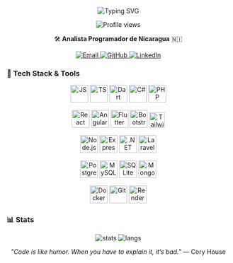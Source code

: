 <!-- Encabezado con animación de escritura -->
<p align="center">
  <img src="https://readme-typing-svg.herokuapp.com/?font=Fira+Code&weight=600&size=28&pause=1000&color=249EFF&center=true&vCenter=true&width=800&height=90&lines=Hola+%F0%9F%91%8B%2C+soy+Lenin+Osorio;Full-Stack+Developer;Apasionado+por+React+%26+Node.js;Bienvenido+a+mi+GitHub+Profile!" alt="Typing SVG" />
</p>

<p align="center">
  <img src="https://komarev.com/ghpvc/?username=R0LM0&label=Profile+views&color=249EFF&style=flat-square" alt="Profile views" />
</p>

<p align="center">
  🛠️ <strong>Analista Programador de Nicaragua</strong> 🇳🇮
</p>

<div align="center">
  <a href="mailto:rolmo33@yahoo.es">
    <img src="https://img.shields.io/badge/Email-rolmo33%40yahoo.es-D14836?style=for-the-badge&logo=gmail&logoColor=white" alt="Email" />
  </a>
  <a href="https://github.com/R0LM0">
    <img src="https://img.shields.io/badge/GitHub-R0LM0-181717?style=for-the-badge&logo=github&logoColor=white" alt="GitHub" />
  </a>
  <a href="https://www.linkedin.com/in/lenin-osorio" target="_blank">
    <img src="https://img.shields.io/badge/LinkedIn-Lenin%20Osorio-0A66C2?style=for-the-badge&logo=linkedin&logoColor=white" alt="LinkedIn" />
  </a>
</div>



### 🧰 Tech Stack & Tools
<div align="center">

<!-- ──────── Lenguajes ──────── -->
<p>
  <img src="https://cdn.jsdelivr.net/gh/devicons/devicon/icons/javascript/javascript-original.svg" width="40" alt="JS"/>
  <img src="https://cdn.jsdelivr.net/gh/devicons/devicon/icons/typescript/typescript-original.svg" width="40" alt="TS"/>
  <img src="https://cdn.jsdelivr.net/gh/devicons/devicon/icons/dart/dart-original.svg" width="40" alt="Dart"/>
  <img src="https://cdn.jsdelivr.net/gh/devicons/devicon/icons/csharp/csharp-original.svg" width="40" alt="C#"/>
  <img src="https://cdn.jsdelivr.net/gh/devicons/devicon/icons/php/php-original.svg" width="40" alt="PHP"/>
</p>

<!-- ──────── Front-end ──────── -->
<p>
  <img src="https://cdn.jsdelivr.net/gh/devicons/devicon/icons/react/react-original.svg" width="40" alt="React"/>
  <img src="https://cdn.jsdelivr.net/gh/devicons/devicon/icons/angularjs/angularjs-original.svg" width="40" alt="Angular"/>
  <img src="https://cdn.jsdelivr.net/gh/devicons/devicon/icons/flutter/flutter-original.svg" width="40" alt="Flutter"/>
  <img src="https://cdn.jsdelivr.net/gh/devicons/devicon/icons/bootstrap/bootstrap-original.svg" width="40" alt="Bootstrap"/>
  <img src="https://raw.githubusercontent.com/tailwindlabs/tailwindcss/HEAD/.github/logo-mark.svg" width="35" alt="Tailwind"/>
</p>

<!-- ──────── Back-end ──────── -->
<p>
  <img src="https://cdn.jsdelivr.net/gh/devicons/devicon/icons/nodejs/nodejs-original.svg" width="40" alt="Node.js"/>
  <img src="https://cdn.jsdelivr.net/gh/devicons/devicon/icons/express/express-original.svg" width="40" alt="Express"/>
  <img src="https://cdn.jsdelivr.net/gh/devicons/devicon/icons/dotnetcore/dotnetcore-original.svg" width="40" alt=".NET Core"/>
  <img src="https://cdn.jsdelivr.net/gh/devicons/devicon/icons/laravel/laravel-plain.svg" width="40" alt="Laravel"/>
</p>

<!-- ──────── Bases de datos ──────── -->
<p>
  <img src="https://cdn.jsdelivr.net/gh/devicons/devicon/icons/postgresql/postgresql-original.svg" width="40" alt="PostgreSQL"/>
  <img src="https://cdn.jsdelivr.net/gh/devicons/devicon/icons/mysql/mysql-original.svg" width="40" alt="MySQL"/>
  <img src="https://cdn.jsdelivr.net/gh/devicons/devicon/icons/sqlite/sqlite-original.svg" width="40" alt="SQLite"/>
  <img src="https://cdn.jsdelivr.net/gh/devicons/devicon/icons/mongodb/mongodb-original.svg" width="40" alt="MongoDB"/>
</p>

<!-- ──────── DevOps ──────── -->
<p>
  <img src="https://cdn.jsdelivr.net/gh/devicons/devicon/icons/docker/docker-original.svg" width="40" alt="Docker"/>
  <img src="https://cdn.jsdelivr.net/gh/devicons/devicon/icons/git/git-original.svg" width="40" alt="Git"/>
  <img src="https://user-images.githubusercontent.com/4658208/211198242-550f2f71-b9ca-4d20-83a3-d8c813295473.png" width="40" alt="Render"/>
</p>

</div>

### 📊 Stats
<div align="center">
  <img src="https://github-readme-stats.vercel.app/api?username=R0LM0&show_icons=true&theme=dark&hide_border=true" alt="stats"/>
  <img src="https://github-readme-stats.vercel.app/api/top-langs/?username=R0LM0&layout=compact&theme=dark&hide_border=true" alt="langs"/>
</div>

<p align="center">
  <em>"Code is like humor. When you have to explain it, it’s bad."</em> — Cory House
</p>

